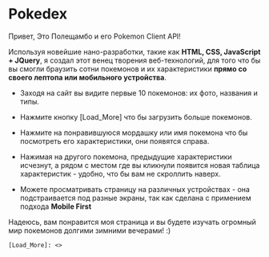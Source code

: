 # Pokedex

Привет, Это Полещамбо и его Pokemon Client API!

Используя новейшие нано-разработки, такие как **HTML, CSS, JavaScript + JQuery**,
я создал этот венец творения веб-технологий, для того что бы вы смогли браузить сотни покемонов и их характеристики **прямо со своего лептопа или мобильного устройства**.


 - Заходя на сайт вы видите первые 10 покемонов: их фото, названия и типы.
 
 - Нажмите кнопку [Load_More] что бы загрузить больше покемонов.
 
 - Нажмите на понравившуюся мордашку или имя покемона что бы посмотреть его характеристики,     они появятся справа.
 
 - Нажимая на другого покемона, предыдущие характеристики исчезнут, а рядом с местом где вы кликнули появится новая таблица характеристик - удобно, что бы вам не скроллить наверх.
 
 - Можете просматривать страницу на различных устройствах - она подстраивается под разные экраны, так как сделана с примением подхода **Mobile First**

Надеюсь, вам понравится моя страница и вы будете изучать огромный мир покемонов долгими зимними вечерами! :)


    [Load_More]: <>
    

